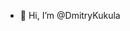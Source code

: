 - 👋 Hi, I’m @DmitryKukula

<!---
DmitryKukula/DmitryKukula is a ✨ special ✨ repository because its `README.md` (this file) appears on your GitHub profile.
You can click the Preview link to take a look at your changes.
--->
